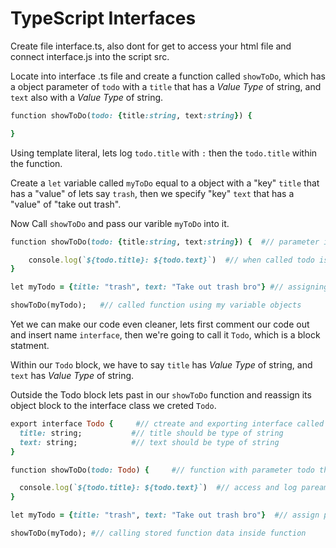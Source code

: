 # TypeScript Interfaces

Create file interface.ts, also dont for get to access your html file and connect interface.js into the script src.

Locate into interface .ts file and create a function called ```showToDo```, which has a object  parameter of ```todo``` with a ```title``` that has a *Value Type* of string, and ```text``` also with a *Value Type* of string.

```Ruby
function showToDo(todo: {title:string, text:string}) {

} 
```

Using template literal, lets log ```todo.title``` with ```:``` then the ```todo.title``` within the function.

Create a ```let``` variable called ```myToDo``` equal to a object with a "key" ```title``` that has a "value" of lets say ```trash```, then we specify "key" ```text``` that has a "value" of "take out trash".

Now Call ```showToDo``` and pass our varible ```myToDo``` into it.

```Ruby
function showToDo(todo: {title:string, text:string}) {  #// parameter is object with two arguments

    console.log(`${todo.title}: ${todo.text}`)  #// when called todo is the object
}

let myTodo = {title: "trash", text: "Take out trash bro"} #// assigning object values to variable.

showToDo(myTodo);   #// called function using my variable objects 
```

Yet we can make our code even cleaner, lets first comment our code out and insert name ```interface```, then we're going to call it ```Todo```, which is a block statment.

Within our ```Todo``` block, we have to say ```title``` has *Value Type* of string, and ```text``` has *Value Type* of string.

Outside the Todo block lets past in our ```showToDo``` function and reassign its object block to the interface class we creted ```Todo```.

```Ruby
export interface Todo {     #// ctreate and exporting interface called Todo
  title: string;           #// title should be type of string
  text: string;            #// text should be type of string
}

function showToDo(todo: Todo) {     #// function with parameter todo that takes object of Todo interface

  console.log(`${todo.title}: ${todo.text}`)  #// access and log pareameter object with name of title and text.
}

let myTodo = {title: "trash", text: "Take out trash bro"}  #// assign parameter object values and store the data

showToDo(myTodo); #// calling stored function data inside function

```


